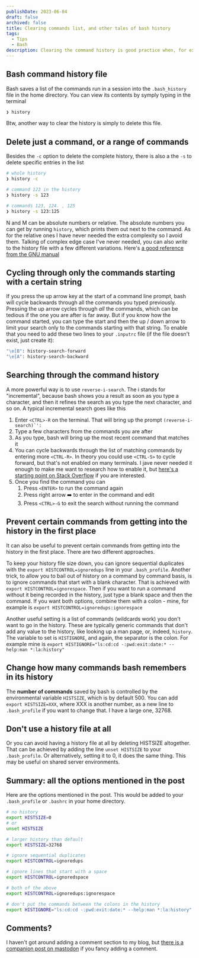 ```yaml
---
publishDate: 2023-06-04
draft: false
archived: false
title: Clearing commands list, and other tales of bash history
tags:
  - Tips
  - Bash
description: Clearing the command history is good practice when, for example, one has mistakenly pasted sensitive info.<br><code>❯ history -c</code> will do the trick. More details inside.
---
```


## Bash command history file

Bash saves a list of the commands run in a session into the `.bash_history` file in the home directory. You can view its contents by symply typing in the terminal

```bash
❯ history
```

Btw, another way to clear the history is simply to delete this file.

## Delete just a command, or a range of commands

Besides the `-c` option to delete the complete history, there is also a the `-s` to delete specific entries in the list

```bash
# whole history
❯ history -c

# command 123 in the history
❯ history -s 123

# commands 123, 124. , 125
❯ history -s 123:125
```

N and M can be absolute numbers or relative. The absolute numbers you can get by running `history`, which prints them out next to the command. As for the relative ones I have never needed the extra complexity so I avoid them. Talking of complex edge case I've never needed, you can also _write_ to the history file with a few different variations. Here's [a good reference from the GNU manual](https://www.gnu.org/software/bash/manual/html_node/Bash-History-Builtins.html)

## Cycling through only the commands starting with a certain string

If you press the up arrow key at the start of a command line prompt, bash will cycle backwards through all the commands you typed previously.
Pressing the up arrow cycles through _all_ the commands, which can be tedious if the one you are after is far away. But if you know how the command started, you can type the start and then the up / down arrow to limit your search only to the commands starting with that string. To enable that you need to add these two lines to your `.inputrc` file (if the file doesn't exist, just create it):

```bash
"\e[B": history-search-forward
"\e[A": history-search-backward
```

## Searching through the command history

A more powerful way is to use `reverse-i-search`. The i stands for "incremental", because bash shows you a result as soon as you type a character, and then it refines the search as you type the next character, and so on. A typical incremental search goes like this

1. Enter `<CTRL>-R` on the terminal. That will bring up the prompt `` (reverse-i-search)`': ``
1. Type a few characters from the commands you are after
1. As you type, bash will bring up the most recent command that matches it
1. You can cycle backwards through the list of matching commands by entering more `<CTRL-R>`. In theory you could use `<CTRL-S>` to cycle forward, but that's not enabled on many terminals. I jave never needed it enough to make me want to research how to enable it, but [here's a starting point on Stack Overflow](https://unix.stackexchange.com/questions/73498/how-to-cycle-through-reverse-i-search-in-bash) if you are interested.
1. Once you find the command you can
   1. Press `<ENTER>` to run the command again
   1. Press right arrow ➡️ to enter in the command and edit
   1. Press `<CTRL>-G` to exit the search without running the command

## Prevent certain commands from getting into the history in the first place

It can also be useful to prevent certain commands from getting into the history in the first place. There are two different approaches.

To keep your history file size down, you can ignore sequential duplicates with the `export HISTCONTROL=ignoredups` line in your `.bash_profile`. Another trick, to allow you to bail out of history on a command by command basis, is to ignore commands that start with a blank character. That is achieved with `export HISTCONTROL=ignorespace`. Then if you want to run a command without it being recorded in the history, just type a blank space and then the command. If you want both options, combine them with a colon - mine, for example is `export HISTCONTROL=ignoredups:ignorespace`

Another useful setting is a list of commands (wildcards work) you don't want to go in the history. These are typically generic commands that don't add any value to the history, like looking up a man page, or, indeed, `history`. The variable to set is `HISTIGNORE`, and again, the separator is the colon. For example mine is `export HISTIGNORE="ls:cd:cd -:pwd:exit:date:* --help:man *:la:history"`

## Change how many commands bash remembers in its history

The **number of commands** saved by bash is controlled by the environmental variable `HISTSIZE`, which is by default 500. You can add `export HISTSIZE=XXX`, where XXX is another number, as a new line to `.bash_profile` if you want to change that. I have a large one, 32768.

## Don't use a history file at all

Or you can avoid having a history file at all by deleting HISTSIZE altogether. That can be achieved by adding the line `unset HISTSIZE` to your `.bash_profile`. Or alternatively, setting it to 0, it does the same thing. This may be useful on shared server environments.

## Summary: all the options mentioned in the post

Here are the options mentioned in the post. This would be added to your `.bash_profile` or `.bashrc` in your home directory.

```bash
# no history
export HISTSIZE=0
# or
unset HISTSIZE

# larger history than default
export HISTSIZE=32768

# ignore sequential duplicates
export HISTCONTROL=ignoredups

# ignore lines that start with a space
export HISTCONTROL=ignoredspace

# both of the above
export HISTCONTROL=ignoredups:ignorespace

# don't put the commands between the colons in the history
export HISTIGNORE="ls:cd:cd -:pwd:exit:date:* --help:man *:la:history"
```

## Comments?

I haven't got around adding a comment section to my blog, but [there is a companion post on mastodon](https://fosstodon.org/@gotofritz/110485701539527441) if you fancy adding a comment.
